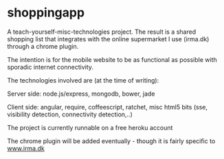shoppingapp
===========

A teach-yourself-misc-technologies project. The result is a shared shopping list that integrates with the online supermarket I use (irma.dk) through a chrome plugin.

The intention is for the mobile website to be as functional as possible with sporadic internet connectivity.

The technologies involved are (at the time of writing): 

Server side: node.js/express, mongodb, bower, jade

Client side: angular, require, coffeescript, ratchet, misc html5 bits (sse, visibility detection, connectivity detection,..)

The project is currently runnable on a free heroku account

The chrome plugin will be added eventually - though it is fairly specific to www.irma.dk
